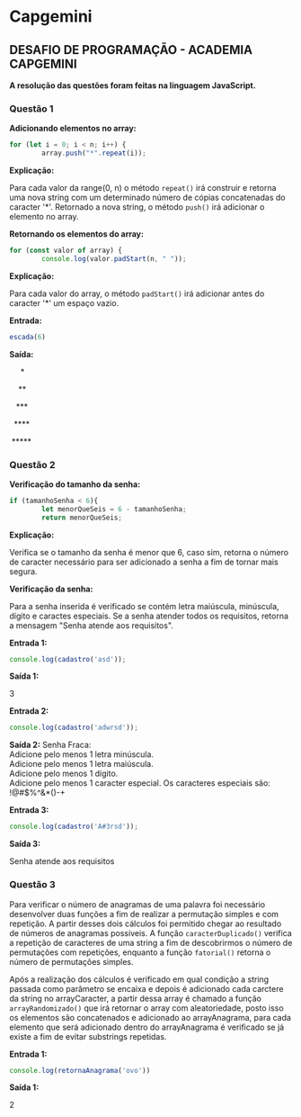 <h1>Capgemini</h2>
<h2><b>DESAFIO DE PROGRAMAÇÃO - ACADEMIA CAPGEMINI</b></h2>

<b>A resolução das questões foram feitas na linguagem JavaScript.</b>

<h3><b>Questão 1</b></h3>

<b>Adicionando elementos no array:</b>
```js
for (let i = 0; i < n; i++) {
        array.push("*".repeat(i));
```
<b>Explicação:</b> 

Para cada valor da range(0, n) o método <code>repeat()</code> irá construir e retorna uma nova string com um determinado número de cópias concatenadas do caracter '*'. 
Retornado a nova string, o método <code>push()</code> irá adicionar o elemento no array.

<b>Retornando os elementos do array:</b>
```js
for (const valor of array) {
        console.log(valor.padStart(n, " ")); 
```        
<b>Explicação:</b>

Para cada valor do array, o método <code>padStart()</code> irá adicionar antes do caracter '*' um espaço vazio.

<b>Entrada:</b>
```js
escada(6)
```

<b>Saída:</b>

<p>&nbsp;&nbsp;&nbsp;&nbsp;&nbsp;*</p>    
<p>&nbsp;&nbsp;&nbsp;&nbsp;**</p>     
<p>&nbsp;&nbsp;&nbsp;***</p>      
<p>&nbsp;&nbsp;****</p>      
<p>&nbsp;*****</p>   

<h3><b>Questão 2</b></h3>

<b>Verificação do tamanho da senha:</b>
```js
if (tamanhoSenha < 6){
        let menorQueSeis = 6 - tamanhoSenha;
        return menorQueSeis;
```
<b>Explicação:</b>

Verifica se o tamanho da senha é menor que 6, caso sim, retorna o número de caracter necessário para ser adicionado a senha a fim de tornar mais segura. 

<b>Verificação da senha:</b>

Para a senha inserida é verificado se contém letra maiúscula, minúscula, dígito e caractes especiais. 
Se a senha atender todos os requisitos, retorna a mensagem "Senha atende aos requisitos".

<b>Entrada 1:</b>
```js
console.log(cadastro('asd'));
```

<b>Saída 1:</b>

3

<b>Entrada 2:</b>
```js
console.log(cadastro('adwrsd'));
```

<b>Saída 2:</b>
Senha Fraca: <br />
    Adicione pelo menos 1 letra minúscula. <br />
    Adicione pelo menos 1 letra maiúscula. <br />
    Adicione pelo menos 1 dígito. <br />
    Adicione pelo menos 1 caracter especial. Os caracteres especiais são: !@#$%^&*()-+ <br />    
    
 <b>Entrada 3:</b>
```js
console.log(cadastro('A#3rsd'));
```

<b>Saída 3:</b>

Senha atende aos requisitos

<h3><b>Questão 3</b></h3>

Para verificar o número de anagramas de uma palavra foi necessário desenvolver duas funções a fim de realizar a permutação simples e com repetição. A partir desses dois cálculos foi permitido chegar ao resultado de números de anagramas possíveis. A função <code>caracterDuplicado()</code> verifica a repetição de caracteres de uma string a fim de descobrirmos o número de permutações com repetições, enquanto a função <code>fatorial()</code> retorna o número de permutações simples.

Após a realização dos cálculos é verificado em qual condição a string passada como parâmetro se encaixa e depois é adicionado cada carctere da string no arrayCaracter, a partir dessa array é chamado a função <code>arrayRandomizado()</code> que irá retornar o array com aleatoriedade, posto isso os elementos são concatenados e adicionado ao arrayAnagrama, para cada elemento que será adicionado dentro do arrayAnagrama é verificado se já existe a fim de evitar substrings repetidas.

 <b>Entrada 1:</b>
 
 ```js
console.log(retornaAnagrama('ovo'))
```

<b>Saída 1:</b>

2
